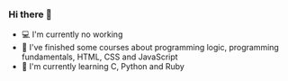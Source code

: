 ### Hi there 👋

- 💻 I'm currently no working
- 🌳 I've finished some courses about programming logic, programming fundamentals, HTML, CSS and JavaScript
- 🌿 I'm currently learning C, Python and Ruby
